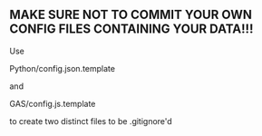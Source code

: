 ## MAKE SURE NOT TO COMMIT YOUR OWN CONFIG FILES CONTAINING YOUR DATA!!!


Use 

Python/config.json.template 

and 

GAS/config.js.template 


to create two distinct files to be .gitignore'd